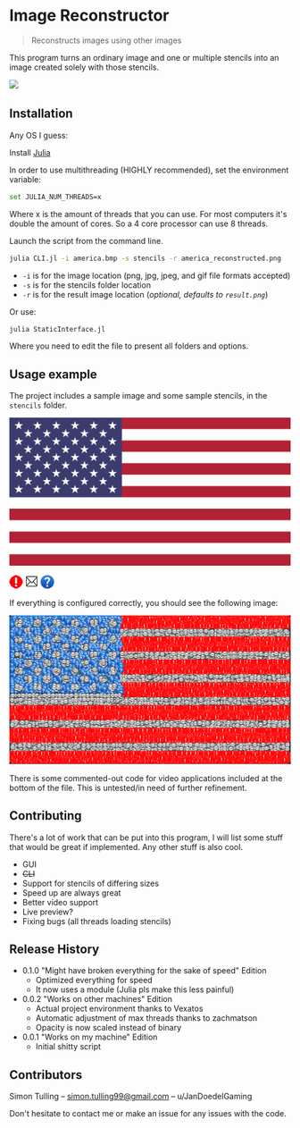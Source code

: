 # Image Reconstructor
> Reconstructs images using other images

This program turns an ordinary image and one or multiple stencils into an image created solely with those stencils.

![](header.png)

## Installation

Any OS I guess:

Install [Julia](https://julialang.org/)

In order to use multithreading (HIGHLY recommended), set the environment variable:
```sh
set JULIA_NUM_THREADS=x
```
Where x is the amount of threads that you can use. For most computers it's double the amount of cores. So a 4 core processor can use 8 threads.


Launch the script from the command line.
```sh
julia CLI.jl -i america.bmp -s stencils -r america_reconstructed.png
```
* `-i` is for the image location (png, jpg, jpeg, and gif file formats accepted)
* `-s` is for the stencils folder location
* `-r` is for the result image location (_optional, defaults to `result.png`_)

Or use:
```sh
julia StaticInterface.jl
```
Where you need to edit the file to present all folders and options.

## Usage example

The project includes a sample image and some sample stencils, in the `stencils` folder.

![](america.bmp)

![](stencils/red.bmp)
![](stencils/white.bmp)
![](stencils/blue.bmp)

If everything is configured correctly, you should see the following image:

![](result.png)

There is some commented-out code for video applications included at the bottom of the file. This is untested/in need of further refinement.

## Contributing

There's a lot of work that can be put into this program, I will list some stuff that would be great if implemented.
Any other stuff is also cool.

* GUI
* ~~CLI~~
* Support for stencils of differing sizes
* Speed up are always great
* Better video support
* Live preview?
* Fixing bugs (all threads loading stencils)

## Release History
* 0.1.0 "Might have broken everything for the sake of speed" Edition
  * Optimized everything for speed
  * It now uses a module (Julia pls make this less painful)
* 0.0.2 "Works on other machines" Edition
  * Actual project environment thanks to Vexatos
  * Automatic adjustment of max threads thanks to zachmatson
  * Opacity is now scaled instead of binary
* 0.0.1 "Works on my machine" Edition
  * Initial shitty script

## Contributors

Simon Tulling – simon.tulling99@gmail.com – u/JanDoedelGaming

Don't hesitate to contact me or make an issue for any issues with the code.
